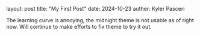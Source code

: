 layout: post
title: "My First Post"
date: 2024-10-23
auther: Kyler Pasceri

The learning curve is annoying, the midnight theme is not usable as of right now. Will continue to make efforts to fix theme to try it out.

